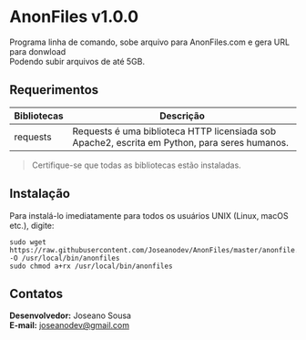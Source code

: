 # AnonFiles v1.0.0

Programa linha de comando, sobe arquivo para AnonFiles.com e gera URL para donwload  
Podendo subir arquivos de até 5GB.

## Requerimentos

| Bibliotecas | Descrição |
|-|-|
| requests | Requests é uma biblioteca HTTP licensiada sob Apache2, escrita em Python, para seres humanos. |

>Certifique-se que todas as bibliotecas estão instaladas.

## Instalação

Para instalá-lo imediatamente para todos os usuários UNIX (Linux, macOS etc.), digite:

	sudo wget https://raw.githubusercontent.com/Joseanodev/AnonFiles/master/anonfile.sh -O /usr/local/bin/anonfiles
	sudo chmod a+rx /usr/local/bin/anonfiles

## Contatos

**Desenvolvedor:** Joseano Sousa  
**E-mail:** joseanodev@gmail.com  
